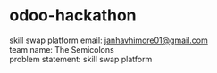 # odoo-hackathon
skill swap platform
email: janhavhimore01@gmail.com  
team name: The Semicolons  
problem statement: skill swap platform
